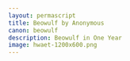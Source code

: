 ```yaml
---
layout: permascript
title: Beowulf by Anonymous
canon: beowulf
description: Beowulf in One Year
image: hwaet-1200x600.png
---
```


